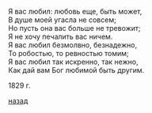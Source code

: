 Я вас любил: любовь еще, быть может,  
В душе моей угасла не совсем;  
Но пусть она вас больше не тревожит;  
Я не хочу печалить вас ничем.  
Я вас любил безмолвно, безнадежно,  
То робостью, то ревностью томим;  
Я вас любил так искренно, так нежно,  
Как дай вам Бог любимой быть другим.  

1829 г.

[назад](./../index.md)